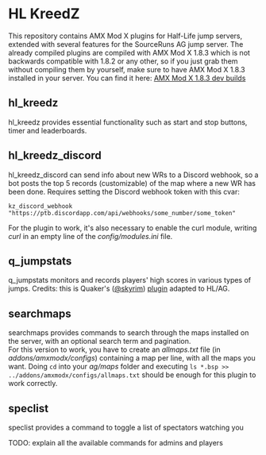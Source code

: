 # HL KreedZ

This repository contains AMX Mod X plugins for Half-Life jump servers, extended with several features for the SourceRuns AG jump server. The already compiled plugins are compiled with AMX Mod X 1.8.3 which is not backwards compatible with 1.8.2 or any other, so if you just grab them without compiling them by yourself, make sure to have AMX Mod X 1.8.3 installed in your server. You can find it here: [AMX Mod X 1.8.3 dev builds](https://www.amxmodx.org/snapshots.php)

## hl_kreedz

hl_kreedz provides essential functionality such as start and stop buttons, timer and leaderboards.

## hl_kreedz_discord

hl_kreedz_discord can send info about new WRs to a Discord webhook, so a bot posts the top 5 records (customizable) of the map where a new WR has been done. Requires setting the Discord webhook token with this cvar:

`kz_discord_webhook "https://ptb.discordapp.com/api/webhooks/some_number/some_token"`

For the plugin to work, it's also necessary to enable the curl module, writing *curl* in an empty line of the *config/modules.ini* file.

## q_jumpstats

q_jumpstats monitors and records players' high scores in various types of jumps.
Credits: this is Quaker's ([@skyrim](https://github.com/skyrim)) [plugin](https://github.com/skyrim/qmxx) adapted to HL/AG.

## searchmaps

searchmaps provides commands to search through the maps installed on the server, with an optional search term and pagination.  
For this version to work, you have to create an _allmaps.txt_ file (in _addons/amxmodx/configs_) containing a map per line, with all the maps you want.
Doing `cd` into your _ag/maps_ folder and executing `ls *.bsp >> ../addons/amxmodx/configs/allmaps.txt` should be enough for this plugin to work correctly.

## speclist

speclist provides a command to toggle a list of spectators watching you

TODO: explain all the available commands for admins and players
